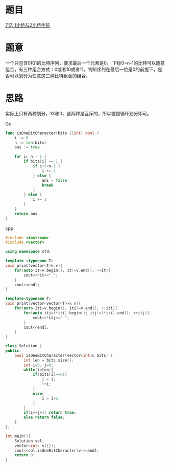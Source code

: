 # 题目
[717. 1比特与2比特字符](https://leetcode-cn.com/problems/1-bit-and-2-bit-characters/)

# 题意
一个只包含0和1的比特序列，要求最后一个元素是0， 下标0~n-1的比特可以随意组合，有三种组合方式：0或者10或者11。判断序列在最后一位是0的前提下，是否可以划分为任意这三种比特组合的组合。

# 思路
实际上只有两种划分，1X和0，这两种是互斥的，所以直接循环划分即可。


Go
```go
func isOneBitCharacter(bits []int) bool {
    i := 0
    n := len(bits)
    ans := true

    for i< n - 1 {
        if bits[i] == 1 {
            if i+1<n-1 {
                i += 2           
            } else {
                ans = false
                break 
            }
        } else {
            i += 1
        } 
    }
    return ans 
}
```


cpp
```cpp
#include <iostream>
#include <vector>

using namespace std;

template <typename T>
void print(vector<T>& v){
    for(auto it=v.begin(); it!=v.end(); ++it){
        cout<<*it<<" ";
    }
    cout<<endl;
}

template<typename T>
void print(vector<vector<T>>& v){
    for(auto iti=v.begin(); iti!=v.end(); ++iti){
        for(auto itj=(*iti).begin(); itj!=(*iti).end(); ++itj){
            cout<<*itj<<" ";
        }
        cout<<endl;
    }
}

class Solution {
public:
    bool isOneBitCharacter(vector<int>& bits) {
        int len = bits.size();
        int i=0, j=0;
        while(i<len){
            if(bits[i]==0){
                j = i;
                ++i;
            }
            else{
                i = i+2;
            }
        }
        if(i==j+1) return true;
        else return false;
    }
};

int main(){
    Solution sol;
    vector<int> v({});
    cout<<sol.isOneBitCharacter(v)<<endl;
    return 0;
}
```